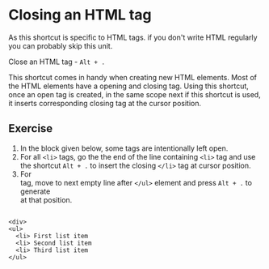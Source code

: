 Closing an HTML tag
====================

As this shortcut is specific to HTML tags. if you don't write HTML regularly
you can probably skip this unit.

Close an HTML tag - `Alt + .`

This shortcut comes in handy when creating new HTML elements. Most of the
HTML elements have a opening and closing tag. Using this shortcut, once an
open tag is created, in the same scope next if this shortcut is used, it 
inserts corresponding closing tag at the cursor position.

Exercise
---------

1. In the block given below, some tags are intentionally left open.
2. For all `<li>` tags, go the the end of the line containing `<li>` tag and
   use the shortcut `Alt + .` to insert the closing `</li>` tag at cursor
   position.
3. For <div> tag, move to next empty line after `</ul>` element and press
   `Alt + .` to generate </div> at that position.

```

<div>
<ul>
  <li> First list item
  <li> Second list item
  <li> Third list item
</ul>

```